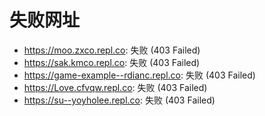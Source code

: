 # 失败网址
- https://moo.zxco.repl.co: 失败 (403
Failed)
- https://sak.kmco.repl.co: 失败 (403
Failed)
- https://game-example--rdianc.repl.co: 失败 (403
Failed)
- https://Love.cfvqw.repl.co: 失败 (403
Failed)
- https://su--yoyholee.repl.co: 失败 (403
Failed)

